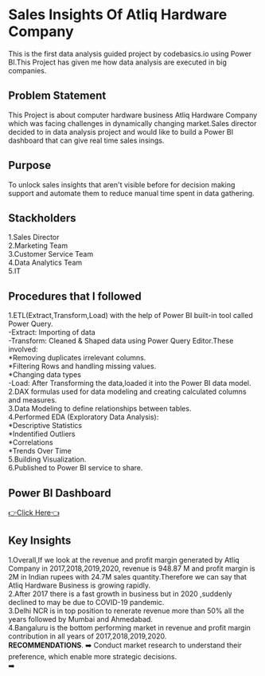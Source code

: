 # Sales Insights Of Atliq Hardware Company 
This is the first data analysis guided project by codebasics.io using Power BI.This Project has given me how data analysis are executed in big companies.
## Problem Statement 
This Project is about computer hardware business Atliq Hardware Company which was facing challenges in dynamically changing market.Sales director decided to in data analysis project and would like to build a Power BI dashboard that can give real time sales insings.
## Purpose
To unlock sales insights that aren't visible before for decision making support and automate them to reduce manual time spent in data gathering.
## Stackholders
1.Sales Director  
2.Marketing Team  
3.Customer Service Team  
4.Data Analytics Team  
5.IT
## Procedures that I followed
1.ETL(Extract,Transform,Load) with the help of Power BI built-in tool called Power Query.  
-Extract: Importing of data  
-Transform: Cleaned & Shaped data using Power Query Editor.These involved:  
    *Removing duplicates irrelevant columns.  
    *Filtering Rows and handling missing values.  
    *Changing data types  
-Load: After Transforming the data,loaded it into the Power BI data model.  
2.DAX formulas used for data modeling and creating calculated columns and measures.  
3.Data Modeling to define relationships between tables.  
4.Performed EDA (Exploratory Data Analysis):  
    *Descriptive Statistics  
    *Indentified Outliers  
    *Correlations  
    *Trends Over Time  
5.Building Visualization.  
6.Published to Power BI service to share.  
## Power BI Dashboard
[👉Click Here👈](https://app.powerbi.com/view?r=eyJrIjoiODI2NDdmN2ItMmZlNC00NWZiLTg3ODItMjYwM2VkNzE0N2QwIiwidCI6ImRmODY3OWNkLWE4MGUtNDVkOC05OWFjLWM4M2VkN2ZmOTVhMCJ9)
## Key Insights 
1.Overall,If we look at the revenue and profit margin generated by Atliq Company in 2017,2018,2019,2020, revenue is 948.87 M and profit margin is 2M in Indian rupees with 24.7M sales quantity.Therefore we can say that Atliq Hardware Business is growing rapidly.  
2.After 2017 there is a fast growth in business but in 2020 ,suddenly declined to  may be due to COVID-19 pandemic.  
3.Delhi NCR is in top position to renerate revenue more than 50% all the years followed by Mumbai and Ahmedabad.  
4.Bangaluru is the bottom performing market in revenue and profit margin contribution in all years of 2017,2018,2019,2020.  
__RECOMMENDATIONS__. 
➡️ Conduct market research to understand their preference, which enable more strategic decisions.  
➡️
  
